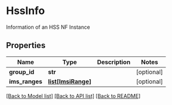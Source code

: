 # HssInfo

Information of an HSS NF Instance
## Properties
Name | Type | Description | Notes
------------ | ------------- | ------------- | -------------
**group_id** | **str** |  | [optional] 
**ims_ranges** | [**list[ImsiRange]**](ImsiRange.md) |  | [optional] 

[[Back to Model list]](../README.md#documentation-for-models) [[Back to API list]](../README.md#documentation-for-api-endpoints) [[Back to README]](../README.md)


